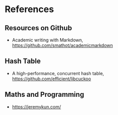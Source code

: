 # References 

## Resources on Github
+ Academic writing with Markdown, https://github.com/smathot/academicmarkdown

## Hash Table
+ A high-performance, concurrent hash table, https://github.com/efficient/libcuckoo

## Maths and Programming
+ https://jeremykun.com/
